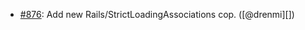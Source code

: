 * [#876](https://github.com/rubocop/rubocop-rails/pull/876): Add new Rails/StrictLoadingAssociations cop. ([@drenmi][])
